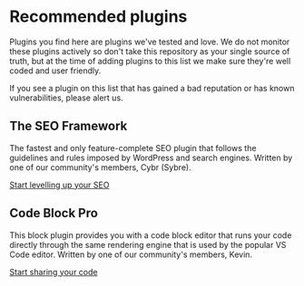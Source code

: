# Recommended plugins

Plugins you find here are plugins we've tested and love. We do not monitor these plugins actively so don't take this repository as your single source of truth, but at the time of adding plugins to this list we make sure they're well coded and user friendly.

If you see a plugin on this list that has gained a bad reputation or has known vulnerabilities, please alert us.

## The SEO Framework

The fastest and only feature-complete SEO plugin that follows the guidelines and rules imposed by WordPress and search engines. Written by one of our community's members, Cybr (Sybre).

[Start levelling up your SEO](https://wordpress.org/plugins/autodescription/)

## Code Block Pro

This block plugin provides you with a code block editor that runs your code directly through the same rendering engine that is used by the popular VS Code editor. Written by one of our community's members, Kevin.

[Start sharing your code](https://wordpress.org/plugins/code-block-pro/)

